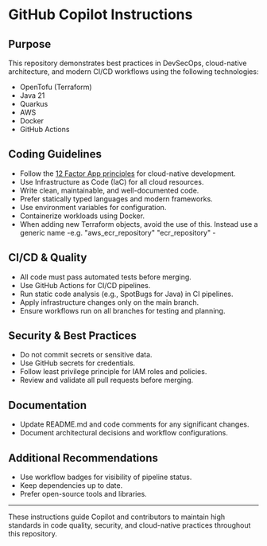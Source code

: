 # GitHub Copilot Instructions

## Purpose
This repository demonstrates best practices in DevSecOps, cloud-native architecture, and modern CI/CD workflows using the following technologies:
- OpenTofu (Terraform)
- Java 21
- Quarkus
- AWS
- Docker
- GitHub Actions

## Coding Guidelines
- Follow the [12 Factor App principles](https://12factor.net/) for cloud-native development.
- Use Infrastructure as Code (IaC) for all cloud resources.
- Write clean, maintainable, and well-documented code.
- Prefer statically typed languages and modern frameworks.
- Use environment variables for configuration.
- Containerize workloads using Docker.
- When adding new Terraform objects, avoid the use of this. Instead use a generic name -e.g. "aws_ecr_repository" "ecr_repository" -

## CI/CD & Quality
- All code must pass automated tests before merging.
- Use GitHub Actions for CI/CD pipelines.
- Run static code analysis (e.g., SpotBugs for Java) in CI pipelines.
- Apply infrastructure changes only on the main branch.
- Ensure workflows run on all branches for testing and planning.

## Security & Best Practices
- Do not commit secrets or sensitive data.
- Use GitHub secrets for credentials.
- Follow least privilege principle for IAM roles and policies.
- Review and validate all pull requests before merging.

## Documentation
- Update README.md and code comments for any significant changes.
- Document architectural decisions and workflow configurations.

## Additional Recommendations
- Use workflow badges for visibility of pipeline status.
- Keep dependencies up to date.
- Prefer open-source tools and libraries.

---

These instructions guide Copilot and contributors to maintain high standards in code quality, security, and cloud-native practices throughout this repository.

